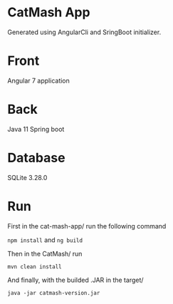# CatMash App 
Generated using AngularCli and SringBoot initializer. 

# Front 
Angular 7 application

# Back
Java 11 Spring boot

# Database
SQLite 3.28.0

# Run 
First in the cat-mash-app/ run the following command

`npm install` and `ng build`

Then in the CatMash/ run 

`mvn clean install`

And finally, with the builded .JAR in the target/ 

`java -jar catmash-version.jar`